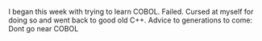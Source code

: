 I began this week with trying to learn COBOL.
Failed.
Cursed at myself for doing so and went back to good old C++.
Advice to generations to come: Dont go near COBOL
